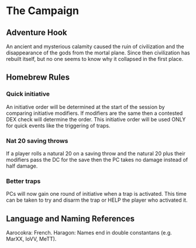 # The Campaign

## Adventure Hook
An ancient and mysterious calamity caused the ruin of civilization and the disappearance of the gods from the mortal plane. Since then civilization has rebuilt itself, but no one seems to know why it collapsed in the first place.


## Homebrew Rules
### Quick initiative
An initiative order will be determined at the start of the session by comparing initiative modifiers. If modifiers are the same then a contested DEX check will determine the order. This initiative order will be used ONLY for quick events like the triggering of traps. 

### Nat 20 saving throws
If a player rolls a natural 20 on a saving throw and the natural 20 plus their modifiers pass the DC for the save then the PC takes no damage instead of half damage.

### Better traps
PCs will now gain one round of initiative when a trap is activated. This time can be taken to try and disarm the trap or HELP the player who activated it.


## Language and Naming References
Aarocokra: French.
Haragon: Names end in double constantans (e.g. MarXX, IoVV, MeTT).
